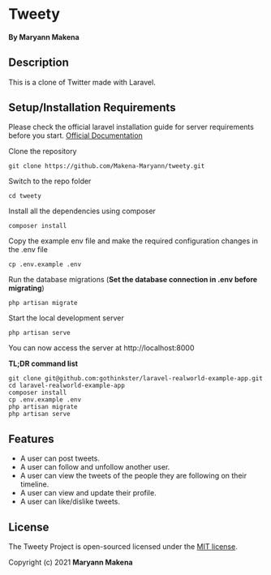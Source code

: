 # Tweety

#### By **Maryann Makena**

## Description

This is a clone of Twitter made with Laravel.

## Setup/Installation Requirements

Please check the official laravel installation guide for server requirements before you start. [Official Documentation](https://laravel.com/docs/7.x#installation)

Clone the repository

    git clone https://github.com/Makena-Maryann/tweety.git

Switch to the repo folder

    cd tweety

Install all the dependencies using composer

    composer install

Copy the example env file and make the required configuration changes in the .env file

    cp .env.example .env

Run the database migrations (**Set the database connection in .env before migrating**)

    php artisan migrate

Start the local development server

    php artisan serve

You can now access the server at http://localhost:8000

**TL;DR command list**

    git clone git@github.com:gothinkster/laravel-realworld-example-app.git
    cd laravel-realworld-example-app
    composer install
    cp .env.example .env
    php artisan migrate
    php artisan serve

## Features

-   A user can post tweets.
-   A user can follow and unfollow another user.
-   A user can view the tweets of the people they are following on their timeline.
-   A user can view and update their profile.
-   A user can like/dislike tweets.

## License

The Tweety Project is open-sourced licensed under the [MIT license](https://opensource.org/licenses/MIT).

Copyright (c) 2021 **Maryann Makena**
